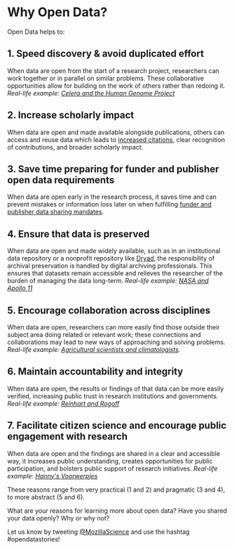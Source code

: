 # Why Open Data?

Open Data helps to:

## 1. Speed discovery & avoid duplicated effort
When data are open from the start of a research project, researchers can work together or in parallel on similar problems.  These collaborative opportunities allow for building on the work of others rather than redoing it. *Real-life example: [Celera and the Human Genome Project](https://www.techdirt.com/articles/20130403/09501122561/public-domain-human-genome-project-generated-more-research-more-commercial-activity-than-proprietary-competitor.shtml)*

## 2. Increase scholarly impact
When data are open and made available alongside publications, others can access and reuse data which leads to [increased citations](https://peerj.com/articles/175/), clear recognition of contributions, and broader scholarly impact.

## 3. Save time preparing for funder and publisher open data requirements
When data are open early in the research process, it saves time and can prevent mistakes or information loss later on when fulfilling [funder and publisher data sharing mandates](https://guides.ucsf.edu/c.php?g=101037&p=3226672).

## 4. Ensure that data is preserved
When data are open and made widely available, such as in an institutional data repository or a nonprofit repository like [Dryad](https://datadryad.org/), the responsibility of archival preservation is handled by digital archiving professionals. This ensures that datasets remain accessible and relieves the researcher of the burden of managing the data long-term. *Real-life example: [NASA and Apollo 11](http://www.npr.org/templates/story/story.php?storyId=106637066)*

## 5. Encourage collaboration across disciplines
When data are open, researchers can more easily find those outside their subject area doing related or relevant work; these connections and collaborations may lead to new ways of approaching and solving problems. *Real-life example: [Agricultural scientists and climatologists](http://www.scientificamerican.com/article/u-s-bread-basket-shifts-thanks-to-climate-change/).*

## 6. Maintain accountability and integrity
When data are open, the results or findings of that data can be more easily verified, increasing public trust in research institutions and governments. *Real-life example: [Reinhart and Rogoff](http://blog.okfn.org/2013/04/22/reinhart-rogoff-revisited-why-we-need-open-data-in-economics/)*

## 7. Facilitate citizen science and encourage public engagement with research
When data are open and the findings are shared in a clear and accessible way, it increases public understanding, creates opportunities for public participation, and bolsters public support of research initiatives. *Real-life example: [Hanny's Voorwerpjes](https://www.wired.com/2015/04/citizen-scientists-find-green-blobs-hubble-galaxy-shots/)*

These reasons range from very practical (1 and 2)  and pragmatic (3 and 4), to more abstract (5 and 6).

What are your reasons for learning more about open data?
Have you shared your data openly? Why or why not?

Let us know by tweeting [@MozillaScience](https://twitter.com/mozillascience) and use the hashtag #opendatastories!
